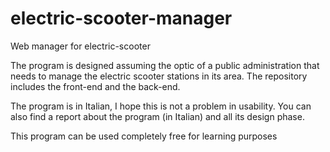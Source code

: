 # electric-scooter-manager
Web manager for electric-scooter

The program is designed assuming the optic of a public administration that needs to manage the electric scooter stations in its area. 
The repository includes the front-end and the back-end.

The program is in Italian, I hope this is not a problem in usability. You can also find a report about the program (in Italian) and all its design phase.

This program can be used completely free for learning purposes
